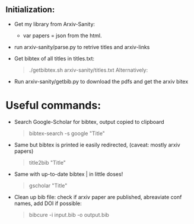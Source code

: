 ## Initialization:
- Get my library from Arxiv-Sanity:
    - var papers = json from the html.
- run arxiv-sanity/parse.py to retrive titles and arxiv-links

- Get bibtex of all titles in titles.txt:
    > ./getbibtex.sh arxiv-sanity/titles.txt
Alternatively:
- Run arxiv-sanity/getbib.py to download the pdfs and get the arxiv bitex

# Useful commands:
- Search Google-Scholar for bibtex, output copied to clipboard
    > bibtex-search -s google "Title"
- Same but bibtex is printed ie easily redirected, (caveat: mostly arxiv papers)
    > title2bib "Title"
- Same with up-to-date bibtex | in little doses!
    > gscholar "Title" 
- Clean up bib file: check if arxiv paper are published, abreaviate conf names, add DOI if possible:
    > bibcure -i input.bib -o output.bib
